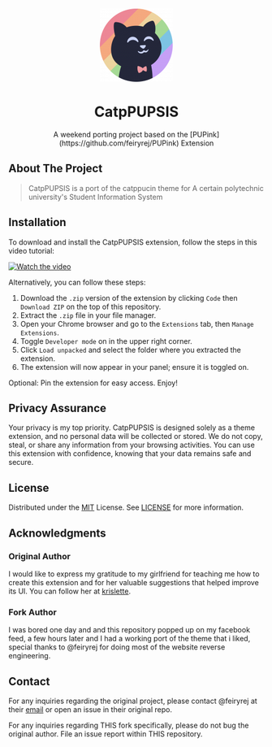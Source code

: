 <a id="readme-top"></a>

<!-- PROJECT LOGO -->
<br />
<div align="center">
  <a href="https://github.com/feiryrej/PUPink">
    <img src="icons/icon144.png" alt="Logo" width="144" height="144">
  </a>

  <h1 align="center">CatpPUPSIS</h1>
  A weekend porting project based on the [PUPink](https://github.com/feiryrej/PUPink) Extension 
</div> 

<!-- ABOUT THE PROJECT -->

## About The Project
> CatpPUPSIS is a port of the catppucin theme for A certain polytechnic university's Student Information System 

## Installation

To download and install the CatpPUPSIS extension, follow the steps in this video tutorial:

[![Watch the video](https://img.youtube.com/vi/vRuT3vQide8/0.jpg)](https://youtu.be/vRuT3vQide8?si=_QbUSr6CSXfrAafX)

Alternatively, you can follow these steps:

1. Download the `.zip` version of the extension by clicking `Code` then `Download ZIP` on the top of this repository.
2. Extract the `.zip` file in your file manager.
3. Open your Chrome browser and go to the `Extensions` tab, then `Manage Extensions`.
4. Toggle `Developer mode` on in the upper right corner.
5. Click `Load unpacked` and select the folder where you extracted the extension.
6. The extension will now appear in your panel; ensure it is toggled on.

Optional: Pin the extension for easy access. Enjoy!

## Privacy Assurance

Your privacy is my top priority. CatpPUPSIS is designed solely as a theme extension, and no personal data will be collected or stored. We do not copy, steal, or share any information from your browsing activities. You can use this extension with confidence, knowing that your data remains safe and secure.

## License

Distributed under the [MIT](https://choosealicense.com/licenses/mit/) License. See [LICENSE](LICENSE) for more information.

## Acknowledgments
### Original Author
I would like to express my gratitude to my girlfriend for teaching me how to create this extension and for her valuable suggestions that helped improve its UI. You can follow her at [krislette](https://github.com/krislette).

### Fork Author
I was bored one day and and this repository popped up on my facebook feed, a few hours later and I had a working port of the theme that i liked, special thanks to @feiryrej for doing
most of the website reverse engineering. 

## Contact

For any inquiries regarding the original project, please contact @feiryrej at their [email](rejinimikasi06@gmail.com) or open an issue in their original repo.

For any inquiries regarding THIS fork specifically, please do not bug the original author. File an issue report within THIS repository. 
